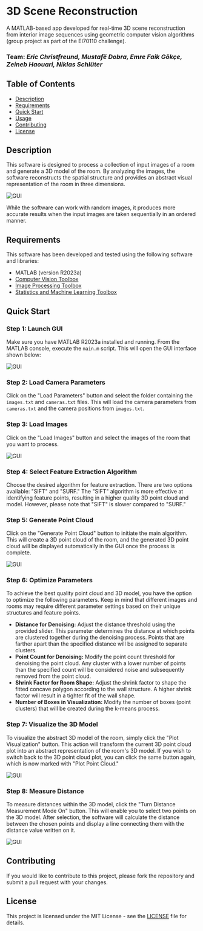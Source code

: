 # 3D Scene Reconstruction

A MATLAB-based app developed for real-time 3D scene reconstruction from interior image sequences using geometric computer vision algorithms (group project as part of the EI70110 challenge).
### Team: *Eric Christfreund, Mustafë Dobra, Emre Faik Gökçe, Zeineb Haouari, Niklas Schlüter*


## Table of Contents

- [Description](#description)
- [Requirements](#requirements)
- [Quick Start](#quick-start)
- [Usage](#usage)
- [Contributing](#contributing)
- [License](#license)

## Description

This software is designed to process a collection of input images of a room and generate a 3D model of the room. By analyzing the images, the software reconstructs the spatial structure and provides an abstract visual representation of the room in three dimensions.

![GUI](/visuals/3dmodel.png)

While the software can work with random images, it produces more accurate results when the input images are taken sequentially in an ordered manner.

## Requirements

This software has been developed and tested using the following software and libraries:

- MATLAB (version R2023a)
- [Computer Vision Toolbox](https://www.mathworks.com/products/computer-vision.html)
- [Image Processing Toolbox](https://www.mathworks.com/products/image.html)
- [Statistics and Machine Learning Toolbox](https://www.mathworks.com/products/statistics.html)

## Quick Start

### Step 1: Launch GUI
Make sure you have MATLAB R2023a installed and running. From the MATLAB console, execute the `main.m` script. This will open the GUI interface shown below:

![GUI](/visuals/gui.png)

### Step 2: Load Camera Parameters
Click on the "Load Parameters" button and select the folder containing the `images.txt` and `cameras.txt` files. This will load the camera parameters from `cameras.txt` and the camera positions from `images.txt`.

### Step 3: Load Images
Click on the "Load Images" button and select the images of the room that you want to process.

![GUI](/visuals/guiloaded.png)

### Step 4: Select Feature Extraction Algorithm
Choose the desired algorithm for feature extraction. There are two options available: "SIFT" and "SURF." The "SIFT" algorithm is more effective at identifying feature points, resulting in a higher quality 3D point cloud and model. However, please note that "SIFT" is slower compared to "SURF."

### Step 5: Generate Point Cloud
Click on the "Generate Point Cloud" button to initiate the main algorithm. This will create a 3D point cloud of the room, and the generated 3D point cloud will be displayed automatically in the GUI once the process is complete.

![GUI](/visuals/point_cloud.png)

### Step 6: Optimize Parameters
To achieve the best quality point cloud and 3D model, you have the option to optimize the following parameters. Keep in mind that different images and rooms may require different parameter settings based on their unique structures and feature points.

- **Distance for Denoising:** Adjust the distance threshold using the provided slider. This parameter determines the distance at which points are clustered together during the denoising process. Points that are farther apart than the specified distance will be assigned to separate clusters.
- **Point Count for Denoising:** Modify the point count threshold for denoising the point cloud. Any cluster with a lower number of points than the specified count will be considered noise and subsequently removed from the point cloud.
- **Shrink Factor for Room Shape:** Adjust the shrink factor to shape the fitted concave polygon according to the wall structure. A higher shrink factor will result in a tighter fit of the wall shape.
- **Number of Boxes in Visualization:** Modify the number of boxes (point clusters) that will be created during the k-means process.

### Step 7: Visualize the 3D Model
To visualize the abstract 3D model of the room, simply click the "Plot Visualization" button. This action will transform the current 3D point cloud plot into an abstract representation of the room's 3D model. If you wish to switch back to the 3D point cloud plot, you can click the same button again, which is now marked with "Plot Point Cloud."

![GUI](/visuals/3dmodel.png)

### Step 8: Measure Distance
To measure distances within the 3D model, click the "Turn Distance Measurement Mode On" button. This will enable you to select two points on the 3D model. After selection, the software will calculate the distance between the chosen points and display a line connecting them with the distance value written on it.

![GUI](/visuals/distance.png)

## Contributing

If you would like to contribute to this project, please fork the repository and submit a pull request with your changes.

## License

This project is licensed under the MIT License - see the [LICENSE](LICENSE) file for details.

